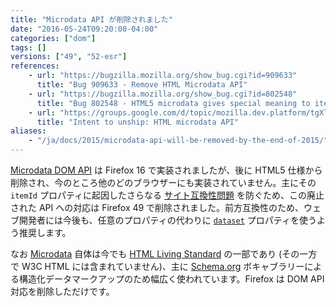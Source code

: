 ```yaml
---
title: "Microdata API が削除されました"
date: "2016-05-24T09:20:00-04:00"
categories: ["dom"]
tags: []
versions: ["49", "52-esr"]
references:
    - url: "https://bugzilla.mozilla.org/show_bug.cgi?id=909633"
      title: "Bug 909633 - Remove HTML Microdata API"
    - url: "https://bugzilla.mozilla.org/show_bug.cgi?id=802548"
      title: "Bug 802548 - HTML5 microdata gives special meaning to itemId breaking some web content"
    - url: "https://groups.google.com/d/topic/mozilla.dev.platform/tgXlkRhF6wo/discussion"
      title: "Intent to unship: HTML microdata API"
aliases:
    - "/ja/docs/2015/microdata-api-will-be-removed-by-the-end-of-2015/"
---
```

[Microdata DOM API](https://developer.mozilla.org/docs/Web/API/Microdata_DOM_API) は Firefox 16 で実装されましたが、後に HTML5 仕様から削除され、今のところ他のどのブラウザーにも実装されていません。主にその `itemId` プロパティに起因したさらなる [サイト互換性問題](https://www.fxsitecompat.dev/ja/docs/2012/microdata-api-has-added-new-properties-to-elements/) を防ぐため、この廃止された API への対応は Firefox 49 で削除されました。前方互換性のため、ウェブ開発者には今後も、任意のプロパティの代わりに [`dataset`](https://developer.mozilla.org/docs/Web/API/HTMLElement/dataset) プロパティを使うよう推奨します。

なお [Microdata](https://developer.mozilla.org/docs/Web/HTML/Microdata) 自体は今でも [HTML Living Standard](https://html.spec.whatwg.org/multipage/microdata.html) の一部であり (その一方で W3C HTML には含まれていません)、主に [Schema.org](https://schema.org/) ボキャブラリーによる構造化データマークアップのため幅広く使われています。Firefox は DOM API 対応を削除しただけです。

